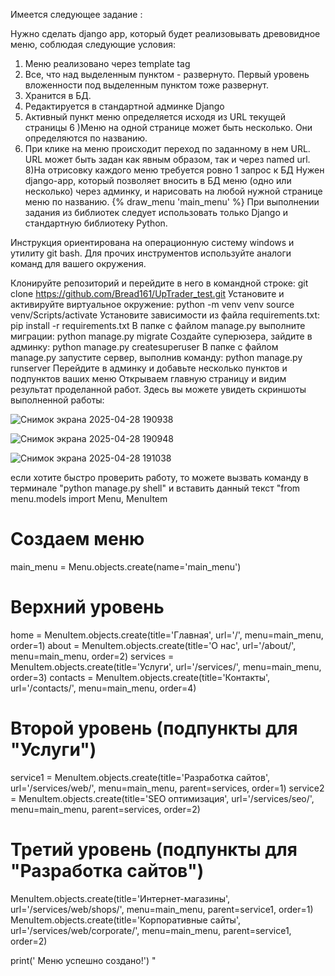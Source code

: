 Имеется следующее задание :

Нужно сделать django app, который будет реализовывать древовидное меню, соблюдая следующие условия:
1) Меню реализовано через template tag
2) Все, что над выделенным пунктом - развернуто. Первый уровень вложенности под выделенным пунктом тоже развернут.
3) Хранится в БД.
4) Редактируется в стандартной админке Django
5) Активный пункт меню определяется исходя из URL текущей страницы
6 )Меню на одной странице может быть несколько. Они определяются по названию.
7) При клике на меню происходит переход по заданному в нем URL. URL может быть задан как явным образом, так и через named url.
8)На отрисовку каждого меню требуется ровно 1 запрос к БД
 Нужен django-app, который позволяет вносить в БД меню (одно или несколько) через админку, и нарисовать на любой нужной странице меню по названию.
 {% draw_menu 'main_menu' %}
 При выполнении задания из библиотек следует использовать только Django и стандартную библиотеку Python.


Инструкция ориентирована на операционную систему windows и утилиту git bash. 
Для прочих инструментов используйте аналоги команд для вашего окружения.

Клонируйте репозиторий и перейдите в него в командной строке:
git clone https://github.com/Bread161/UpTrader_test.git
Установите и активируйте виртуальное окружение:
python -m venv venv
source venv/Scripts/activate
Установите зависимости из файла requirements.txt:
pip install -r requirements.txt
В папке с файлом manage.py выполните миграции:
python manage.py migrate
Создайте суперюзера, зайдите в админку:
python manage.py createsuperuser
В папке с файлом manage.py запустите сервер, выполнив команду:
python manage.py runserver
Перейдите в админку и добавьте несколько пунктов и подпунктов ваших меню
Открываем главную страницу и видим результат проделанной работ.
Здесь вы можете увидеть скриншоты выполненной работы:

![Снимок экрана 2025-04-28 190938](https://github.com/user-attachments/assets/f98d307a-c950-4d2a-b436-0af580e2aeb0)


![Снимок экрана 2025-04-28 190948](https://github.com/user-attachments/assets/048c8de9-f161-4273-8c14-6fcb1c305748)


![Снимок экрана 2025-04-28 191038](https://github.com/user-attachments/assets/5c802b27-37c0-4877-98fb-9619b7cf22e4)



если хотите быстро проверить работу, то можете вызвать команду в терминале "python manage.py shell" и  вставить данный текст "from menu.models import Menu, MenuItem

# Создаем меню
main_menu = Menu.objects.create(name='main_menu')

# Верхний уровень
home = MenuItem.objects.create(title='Главная', url='/', menu=main_menu, order=1)
about = MenuItem.objects.create(title='О нас', url='/about/', menu=main_menu, order=2)
services = MenuItem.objects.create(title='Услуги', url='/services/', menu=main_menu, order=3)
contacts = MenuItem.objects.create(title='Контакты', url='/contacts/', menu=main_menu, order=4)

# Второй уровень (подпункты для "Услуги")
service1 = MenuItem.objects.create(title='Разработка сайтов', url='/services/web/', menu=main_menu, parent=services, order=1)
service2 = MenuItem.objects.create(title='SEO оптимизация', url='/services/seo/', menu=main_menu, parent=services, order=2)

# Третий уровень (подпункты для "Разработка сайтов")
MenuItem.objects.create(title='Интернет-магазины', url='/services/web/shops/', menu=main_menu, parent=service1, order=1)
MenuItem.objects.create(title='Корпоративные сайты', url='/services/web/corporate/', menu=main_menu, parent=service1, order=2)

print(' Меню успешно создано!')
" 
